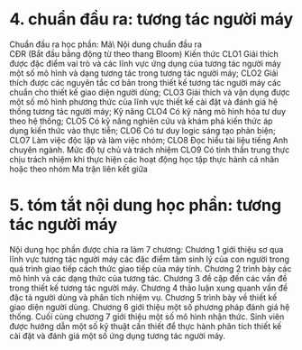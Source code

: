 # 4. chuẩn đầu ra: tương tác người máy
Chuẩn đầu ra học phần: Mã\ Nội dung chuẩn đầu ra\
CĐR (Bắt đầu bằng động từ theo thang Bloom) Kiến thức
CLO1 Giải thích được đặc điểm vai trò và các lĩnh vực ứng dụng của tương tác người máy một số mô hình và dạng tương tác trong tương tác người máy;
CLO2 Giải thích được các nguyên tắc cơ bản trong thiết kế tương tác người máy các chuẩn cho thiết kế giao diện người dùng;
CLO3 Giải thích và vận dụng được một số mô hình phương thức của lĩnh vực thiết kế cài đặt và đánh giá hệ thống tương tác người máy;
Kỹ năng
CLO4 Có kỹ năng mô hình hóa tư duy theo hệ thống;
CLO5 Có kỹ năng nghiên cứu và khám phá kiến thức áp dụng kiến thức vào thực tiễn;
CLO6 Có tư duy logic sáng tạo phản biện;
CLO7 Làm việc độc lập và làm việc nhóm;
CLO8 Đọc hiểu tài liệu tiếng Anh chuyên ngành.
Mức độ tự chủ và trách nhiệm
CLO9 Có tinh thần trung thực chịu trách nhiệm khi thực hiện các hoạt động học tập thực hành cá nhân hoặc theo nhóm Ma trận liên kết giữa
# 5. tóm tắt nội dung học phần: tương tác người máy
Nội dung học phần được chia ra làm 7 chương: Chương 1 giới thiệu sơ qua lĩnh vực tương tác người máy các đặc điểm tâm sinh lý của con người trong quá trình giao tiếp cách thức giao tiếp của máy tính. Chương 2 trình bày các mô hình và các dạng thức của tương tác. Chương 3 đề cập đến các vấn đề trong thiết kế tương tác người máy. Chương 4 thảo luận xung quanh vấn đề đặc tả người dùng và phân tích nhiệm vụ. Chương 5 trình bày về thiết kế giao diện người dùng. Chương 6 giới thiệu một số phương pháp đánh giá hệ thống. Cuối cùng chương 7 giới thiệu một số mô hình nhận thức. Sinh viên được hướng dẫn một số kỹ thuật cần thiết để thực hành phân tích thiết kế cài đặt và đánh giá một số ứng dụng tương tác người máy.
